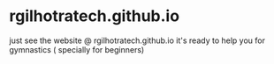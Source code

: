 # rgilhotratech.github.io
just see the website @ rgilhotratech.github.io
it's ready to help you for gymnastics ( specially for beginners)
